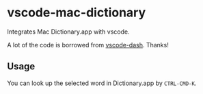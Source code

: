 # vscode-mac-dictionary

Integrates Mac Dictionary.app with vscode.

A lot of the code is borrowed from [vscode-dash](https://github.com/deerawan/vscode-dash). Thanks!

## Usage

You can look up the selected word in Dictionary.app by `CTRL-CMD-K`.
